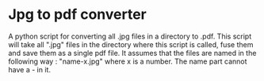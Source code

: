 # Jpg to pdf converter

A python script for converting all .jpg files in a directory to .pdf. This script will take all ".jpg" files in the directory where this script is called, fuse them and save them as a single pdf file. It assumes that the files are named in the following way : "name-x.jpg" where x is a number. The name part cannot have a - in it.
